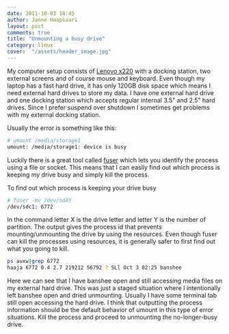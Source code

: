 ```yaml
---
date: 2011-10-03 18:45
author: Janne Haapsaari
layout: post
comments: true
title: "Unmounting a busy drive"
category: linux
cover:  "/assets/header_image.jpg"
---
```


My computer setup consists of
[Lenovo x220](https://www.lenovo.com/products/us/laptop/thinkpad/x-series/x220/)
with a docking station, two external screens and of course mouse and keyboard.
Even though my laptop has a fast hard drive, it has only 120GB disk space
which means I need external hard drives to store my data. I have one external
hard drive and one docking station which accepts regular internal 3.5" and
2.5" hard drives. Since I prefer suspend over shutdown I sometimes get
problems with my external docking station.

Usually the error is something like this:


```sh
# umount /media/storage1
umount: /media/storage1: device is busy
```


Luckily there is a great tool called
[fuser](https://secure.wikimedia.org/wikipedia/en/wiki/Fuser_%28Unix%29) which
lets you identify the process using a file or socket. This means that I can
easily find out which process is keeping my drive busy and simply kill the
process.

To find out which process is keeping your drive busy

```sh
# fuser -mv /dev/sdXY
/dev/sdc1: 6772
```

In the command letter X is the drive letter and letter Y is the number of
partition. The output gives the process id that prevents mounting/unmounting
the drive by using the resources. Even though fuser can kill the processes
using resources, it is generally safer to first find out what you going to
kill.

```sh
ps auxw|grep 6772
haaja 6772 0.4 2.7 219212 56792 ? SLl Oct 3 02:25 banshee
```

Here we can see that I have banshee open and still accessing media files on my
external hard drive. This was just a staged situation where I intentionally
left banshee open and dried unmounting. Usually I have some terminal tab still
open accessing the hard drive. I think that outputting the process information
should be the default behavior of umount in this type of error situations.
Kill the process and proceed to unmounting the no-longer-busy drive.
